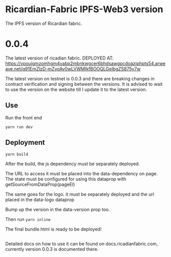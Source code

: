 # Ricardian-Fabric IPFS-Web3 version

The IPFS version of Ricardian fabric.

# 0.0.4

The latest version of ricadian fabric.
DEPLOYED AT:
https://vpoujgmzomhgm4vabp2mbnkwgcer6bhdsawgpcdoazjphpts54.arweave.net/q91EmZlzD-mZyoAv0wLVWMIkfBOOQLGeIbgZS875y7w

The latest version on testnet is 0.0.3 and there are breaking changes in contract verification and signing between the versions.
It is advised to wait to use the version on the website till I update it to the latest version.

## Use

Run the front end

`yarn run dev`

## Deployment

`yarn build`

After the build, the js dependency must be separately deployed.

The URL to access it must be placed into the data-dependency on page.
The state must be configured for using this dataprop with getSourceFromDataProp(pageEl)

The same goes for the logo. it must be separately deployed and the url placed in the data-logo dataprop

Bump up the version in the data-version prop too.

Then run `yarn inline`

The final bundle.html is ready to be deployed!

##

Detailed docs on how to use it can be found on docs.ricadianfabric.com, currently version 0.0.3 is documented there.
